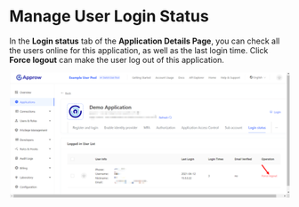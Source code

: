 # Manage User Login Status

<LastUpdated/>

In the **Login status** tab of the **Application Details Page**, you can check all the users online for this application, as well as the last login time. Click **Force logout** can make the user log out of this application.


![](../user/images/Xnip2021-02-26_11-36-22.png)
